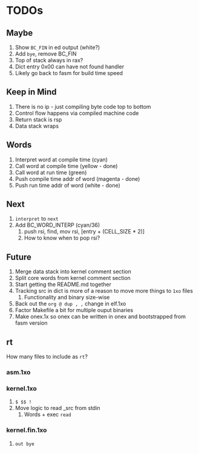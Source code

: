 # TODOs

## Maybe

1. Show `BC_FIN` in ed output (white?)
1. Add `bye`, remove BC_FIN
1. Top of stack always in rax?
1. Dict entry 0x00 can have not found handler
1. Likely go back to fasm for build time speed

## Keep in Mind

1. There is no ip - just compiling byte code top to bottom
1. Control flow happens via compiled machine code
1. Return stack is rsp
1. Data stack wraps

## Words

1. Interpret word at compile time (cyan)
1. Call word at compile time (yellow - done)
1. Call word at run time (green)
1. Push compile time addr of word (magenta - done)
1. Push run time addr of word (white - done)

## Next

1. `interpret` to `next`
1. Add BC_WORD_INTERP (cyan/36)
   1. push rsi, find, mov rsi, [entry + (CELL_SIZE * 2)]
   1. How to know when to pop rsi?

## Future

1. Merge data stack into kernel comment section
1. Split core words from kernel comment section
1. Start getting the README.md together
1. Tracking src in dict is more of a reason to move more things to `1xo` files
   1. Functionality and binary size-wise
1. Back out the `org @ dup , ,` change in elf.1xo
1. Factor Makefile a bit for multiple ouput binaries
1. Make onex.1x so onex can be written in onex and bootstrapped from fasm version

## rt

How many files to include as `rt`?

### asm.1xo

### kernel.1xo

1. `$ $$ !`
1. Move logic to read _src from stdin
   1. Words + exec `read`

### kernel.fin.1xo

1. `out bye`
